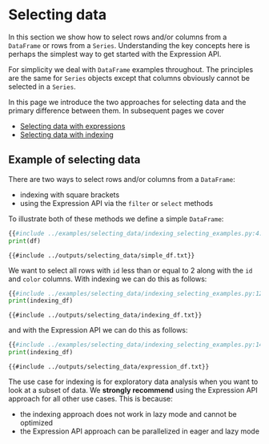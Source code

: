 # Selecting data

In this section we show how to select rows and/or columns from a `DataFrame` or rows from a `Series`.  Understanding the key concepts here is perhaps the simplest way to get started with the Expression API.

For simplicity we deal with `DataFrame` examples throughout. The principles are the same for `Series` objects except that columns obviously cannot be selected in a `Series`.

In this page we introduce the two approaches for selecting data and the primary difference between them. In subsequent pages we cover
- [Selecting data with expressions](selecting_data_expressions.md)
- [Selecting data with indexing](selecting_data_indexing.md)


## Example of selecting data
There are two ways to select rows and/or columns from a `DataFrame`:
- indexing with square brackets
- using the Expression API via the `filter` or `select` methods

To illustrate both of these methods we define a simple `DataFrame`:
```python
{{#include ../examples/selecting_data/indexing_selecting_examples.py:4:10}}
print(df)
```

```text
{{#include ../outputs/selecting_data/simple_df.txt}}
```
We want to select all rows with `id` less than or equal to 2 along with the `id` and `color` columns. With indexing we can do this as follows:
```python
{{#include ../examples/selecting_data/indexing_selecting_examples.py:12:12}}
print(indexing_df)
```

```text
{{#include ../outputs/selecting_data/indexing_df.txt}}
```
and with the Expression API we can do this as follows:
```python
{{#include ../examples/selecting_data/indexing_selecting_examples.py:14:14}}
print(indexing_df)
```

```text
{{#include ../outputs/selecting_data/expression_df.txt}}
```

The use case for indexing is for exploratory data analysis when you want to look at a subset of data. We **strongly recommend** using the Expression API approach for all other use cases. This is because:
- the indexing approach does not work in lazy mode and cannot be optimized
- the Expression API approach can be parallelized in eager and lazy mode

